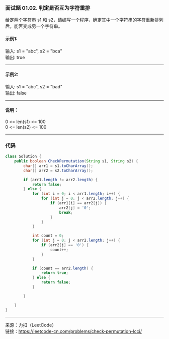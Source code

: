 ### 面试题 01.02. 判定是否互为字符重排    
给定两个字符串 s1 和 s2，请编写一个程序，确定其中一个字符串的字符重新排列后，能否变成另一个字符串。        


#### 示例1:    
输入: s1 = "abc", s2 = "bca"    
输出: true 

****

#### 示例2:     
输入: s1 = "abc", s2 = "bad"   
输出: false

****

#### 说明：
0 <= len(s1) <= 100           
0 <= len(s2) <= 100  

*****

### 代码
```java
class Solution {
    public boolean CheckPermutation(String s1, String s2) {
        char[] arr1 = s1.toCharArray();
        char[] arr2 = s2.toCharArray();

        if (arr1.length != arr2.length) {
            return false;            
        } else {
            for (int i = 0; i < arr1.length; i++) {
                for (int j = 0; j < arr2.length; j++) {
                    if (arr1[i] == arr2[j]) {
                        arr2[j] = '0';
                        break;
                    }
                }
            }

            int count = 0;
            for (int j = 0; j < arr2.length; j++) {
                if (arr2[j] == '0') {
                    count++;
                } 
            }

            if (count == arr2.length) {
                return true;
            } else {
                return false;
            }

        }

    }
}

```

****

来源：力扣（LeetCode）    
链接：https://leetcode-cn.com/problems/check-permutation-lcci/


































































